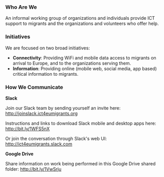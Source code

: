 ### Who Are We
An informal working group of organizations and individuals provide ICT support to migrants and the organizations and volunteers who offer help.

### Initiatives
We are focused on two broad initiatives:
* **Connectivity**: Providing WiFi and mobile data access to migrants on arrival to Europe, and to the organizations serving them.
* **Information**: Providing online (mobile web, social media, app based) critical information to migrants.

### How We Communicate
**Slack**

Join our Slack team by sending yourself an invite here: http://joinslack.ict4eumigrants.org

Instructions and links to download Slack mobile and desktop apps here: http://bit.ly/1WFS5nX

Or join the conversation through Slack's web UI: http://ict4eumigrants.slack.com

**Google Drive**

Share information on work being performed in this Google Drive shared folder: http://bit.ly/1VwSrju

